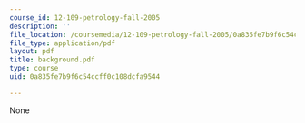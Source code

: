 ```yaml
---
course_id: 12-109-petrology-fall-2005
description: ''
file_location: /coursemedia/12-109-petrology-fall-2005/0a835fe7b9f6c54ccff0c108dcfa9544_background.pdf
file_type: application/pdf
layout: pdf
title: background.pdf
type: course
uid: 0a835fe7b9f6c54ccff0c108dcfa9544

---
```

None